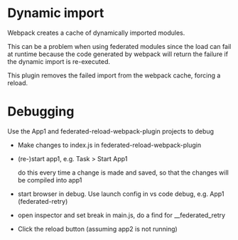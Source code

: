 # Dynamic import

Webpack creates a cache of dynamically imported modules.

This can be a problem when using federated modules since the load can fail at runtime because
the code generated by webpack will return the failure if the dynamic import is re-executed.

This plugin removes the failed import from the webpack cache, forcing a reload.

# Debugging

Use the App1 and federated-reload-webpack-plugin projects to debug

- Make changes to index.js in federated-reload-webpack-plugin

- (re-)start app1, e.g. Task >  Start App1

  do this every time a change is made and saved, so that the changes will be compiled into app1

- start browser in debug.
  Use launch config in vs code debug, e.g. App1 (federated-retry)

- open inspector and set break in main.js, do a find for __federated_retry

- Click the reload button (assuming app2 is not running)